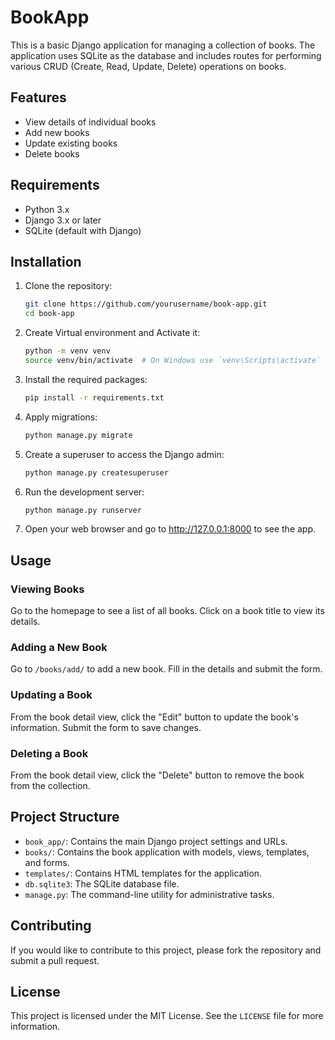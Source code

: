 # BookApp

This is a basic Django application for managing a collection of books. The application uses SQLite as the database and includes routes for performing various CRUD (Create, Read, Update, Delete) operations on books.

## Features

- View details of individual books
- Add new books
- Update existing books
- Delete books

## Requirements

- Python 3.x
- Django 3.x or later
- SQLite (default with Django)

## Installation

1. Clone the repository:
   ```bash
   git clone https://github.com/yourusername/book-app.git
   cd book-app
2. Create Virtual environment and Activate it:
   ```bash
   python -m venv venv
   source venv/bin/activate  # On Windows use `venv\Scripts\activate`
3. Install the required packages:
   ```bash
   pip install -r requirements.txt
4. Apply migrations:
   ```bash
   python manage.py migrate
5. Create a superuser to access the Django admin:
   ```bash
   python manage.py createsuperuser
6. Run the development server:
   ```bash
   python manage.py runserver
7. Open your web browser and go to http://127.0.0.1:8000 to see the app.

## Usage

### Viewing Books

Go to the homepage to see a list of all books. Click on a book title to view its details.

### Adding a New Book

Go to `/books/add/` to add a new book. Fill in the details and submit the form.

### Updating a Book

From the book detail view, click the "Edit" button to update the book's information. Submit the form to save changes.

### Deleting a Book

From the book detail view, click the "Delete" button to remove the book from the collection.

## Project Structure

- `book_app/`: Contains the main Django project settings and URLs.
- `books/`: Contains the book application with models, views, templates, and forms.
- `templates/`: Contains HTML templates for the application.
- `db.sqlite3`: The SQLite database file.
- `manage.py`: The command-line utility for administrative tasks.

## Contributing

If you would like to contribute to this project, please fork the repository and submit a pull request.

## License

This project is licensed under the MIT License. See the `LICENSE` file for more information.








